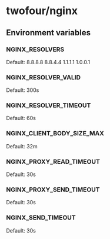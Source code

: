 # twofour/nginx

## Environment variables

### NGINX_RESOLVERS

Default: 8.8.8.8 8.8.4.4 1.1.1.1 1.0.0.1

### NGINX_RESOLVER_VALID

Default: 300s

### NGINX_RESOLVER_TIMEOUT

Default: 60s

### NGINX_CLIENT_BODY_SIZE_MAX

Default: 32m

### NGINX_PROXY_READ_TIMEOUT

Default: 30s

### NGINX_PROXY_SEND_TIMEOUT

Default: 30s

### NGINX_SEND_TIMEOUT

Default: 30s

